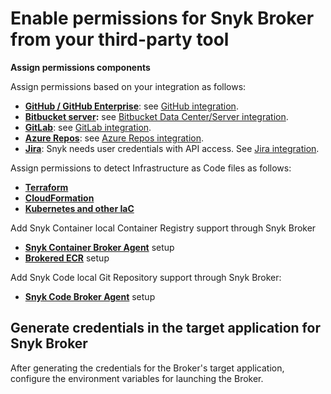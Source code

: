 # Enable permissions for Snyk Broker from your third-party tool

**Assign permissions components**

Assign permissions based on your integration as follows:

* [**GitHub / GitHub Enterprise**](https://github.com/settings/tokens): see [GitHub integration](https://docs.snyk.io/integrations/git-repository-scm-integrations/github-integration).
* [**Bitbucket server**](https://confluence.atlassian.com/bitbucket/grant-repository-access-to-users-and-groups-221449716.html)**:** see [Bitbucket Data Center/Server integration](../git-repository-scm-integrations/bitbucket-data-center-server-integration.md).
* [**GitLab**](https://docs.gitlab.com/ee/user/profile/personal\_access\_tokens.html): see [GitLab integration](https://docs.snyk.io/integrations/git-repository-scm-integrations/gitlab-integration).
* [**Azure Repos**](https://docs.microsoft.com/en-us/azure/devops/repos/): see [Azure Repos integration](https://docs.snyk.io/integrations/git-repository-scm-integrations/azure-repos-integration).
* [**Jira**](https://confluence.atlassian.com/cloud/api-tokens-938839638.html): Snyk needs user credentials with API access. See [Jira integration](https://docs.snyk.io/integrations/untitled-3/jira).

Assign permissions to detect Infrastructure as Code files as follows:

* [**Terraform**](https://docs.snyk.io/snyk-infrastructure-as-code/scan-terraform-files/detecting-terraform-configuration-files-using-a-broker)
* [**CloudFormation**](https://docs.snyk.io/snyk-infrastructure-as-code/scan-cloudformation-files/detecting-cloudformation-configuration-files-using-a-broker)
* [**Kubernetes and other IaC**](https://docs.snyk.io/snyk-infrastructure-as-code/detecting-infrastructure-as-code-files-using-a-broker)

Add Snyk Container local Container Registry support through Snyk Broker

* [**Snyk Container Broker Agent**](https://docs.snyk.io/products/snyk-container/integrate-self-hosted-container-registries/snyk-integration-to-self-hosted-container-registries) setup
* [**Brokered ECR**](https://docs.snyk.io/products/snyk-container/integrate-self-hosted-container-registries/setting-up-the-container-registry-agent-for-a-brokered-ecr-integration) setup

Add Snyk Code local Git Repository support through Snyk Broker:

* [**Snyk Code Broker Agent**](https://docs.snyk.io/products/snyk-code/snyk-code-local-git-support) setup

## Generate credentials in the target application for Snyk Broker

After generating the credentials for the Broker's target application, configure the environment variables for launching the Broker.
